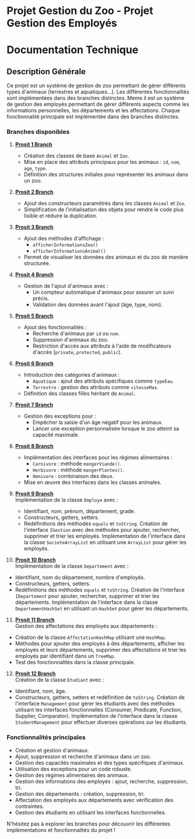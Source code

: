 # Projet Gestion du Zoo - Projet Gestion des Employés
#           Documentation Technique

## Description Générale
Ce projet est un système de gestion de zoo permettant de gérer différents types d'animaux (terrestres et aquatiques...). Les différentes fonctionnalités sont implémentées dans des branches distinctes.
Meme il est un système de gestion des employés permettant de gérer différents aspects comme les informations personnelles, les départements et les affectations. Chaque fonctionnalité principale est implémentée dans des branches distinctes. 

### Branches disponibles

1. **[Prosit 1 Branch](https://github.com/mariemkhalfallah/java/tree/prosit1)**  
   - Création des classes de base `Animal` et `Zoo`.
   - Mise en place des attributs principaux pour les animaux : `id`, `nom`, `age`, `type`.
   - Définition des structures initiales pour représenter les animaux dans un zoo.

2. **[Prosit 2 Branch](https://github.com/mariemkhalfallah/java/tree/prosit2)**  
   - Ajout des constructeurs paramétrés dans les classes `Animal` et `Zoo`.
   - Simplification de l'initialisation des objets pour rendre le code plus lisible et réduire la duplication.

3. **[Prosit 3 Branch](https://github.com/mariemkhalfallah/java/tree/prosit3)**  
   - Ajout des méthodes d'affichage :
     - `afficherInformationsZoo()`
     - `afficherInformationsAnimal()`
   - Permet de visualiser les données des animaux et du zoo de manière structurée.

4. **[Prosit 4 Branch](https://github.com/mariemkhalfallah/java/tree/prosit4)**  
   - Gestion de l'ajout d'animaux avec :
     - Un compteur automatique d'animaux pour assurer un suivi précis.
     - Validation des données avant l'ajout (âge, type, nom).

5. **[Prosit 5 Branch](https://github.com/mariemkhalfallah/java/tree/prosit5)**  
   - Ajout des fonctionnalités :
     - Recherche d'animaux par `id` ou `nom`.
     - Suppression d'animaux du zoo.
     - Restriction d'accès aux attributs à l'aide de modificateurs d'accès (`private`, `protected`, `public`).

6. **[Prosit 6 Branch](https://github.com/mariemkhalfallah/java/tree/prosit6)**  
   - Introduction des catégories d'animaux :
     - `Aquatique` : ajout des attributs spécifiques comme `typeEau`.
     - `Terrestre` : gestion des attributs comme `vitesseMax`.
   - Définition des classes filles héritant de `Animal`.

7. **[Prosit 7 Branch](https://github.com/mariemkhalfallah/java/tree/prosit7)**  
   - Gestion des exceptions pour :
     - Empêcher la saisie d'un âge négatif pour les animaux.
     - Lancer une exception personnalisée lorsque le zoo atteint sa capacité maximale.

8. **[Prosit 8 Branch](https://github.com/mariemkhalfallah/java/tree/prosit8)**  
   - Implémentation des interfaces pour les régimes alimentaires :
     - `Carnivore` : méthode `mangerViande()`.
     - `Herbivore` : méthode `mangerPlantes()`.
     - `Omnivore` : combinaison des deux.
   - Mise en œuvre des interfaces dans les classes animales.



9. **[Prosit 9 Branch](https://github.com/mariemkhalfallah/java/tree/prosit9)**  
   Implémentation de la classe `Employe` avec :
   - Identifiant, nom, prénom, département, grade.
   - Constructeurs, getters, setters.
   - Redéfinitions des méthodes `equals` et `toString`.
   Création de l'interface `IGestion` avec des méthodes pour ajouter, rechercher, supprimer et trier les employés.
   Implémentation de l'interface dans la classe `SocieteArrayList` en utilisant une `ArrayList` pour gérer les employés.

10. **[Prosit 10 Branch](https://github.com/mariemkhalfallah/java/tree/prosit10)**  
   Implémentation de la classe `Departement` avec :
   - Identifiant, nom du département, nombre d'employés.
   - Constructeurs, getters, setters.
   - Redéfinitions des méthodes `equals` et `toString`.
   Création de l'interface `IDepartement` pour ajouter, rechercher, supprimer et trier les départements.
   Implémentation de l'interface dans la classe `DepartementHashSet` en utilisant un `HashSet` pour gérer les départements.

11. **[Prosit 11 Branch](https://github.com/mariemkhalfallah/java/tree/prosit11)**  
   Gestion des affectations des employés aux départements :
   - Création de la classe `AffectationHashMap` utilisant une `HashMap`.
   - Méthodes pour ajouter des employés à des départements, afficher les employés et leurs départements, supprimer des affectations et trier les employés par identifiant dans un `TreeMap`.
   - Test des fonctionnalités dans la classe principale.

12. **[Prosit 12 Branch](https://github.com/mariemkhalfallah/java/tree/prosit12)**  
   Création de la classe `Etudiant` avec :
   - Identifiant, nom, âge.
   - Constructeurs, getters, setters et redéfinition de `toString`.
   Création de l'interface `Management` pour gérer les étudiants avec des méthodes utilisant les interfaces fonctionnelles (Consumer, Predicate, Function, Supplier, Comparator).
   Implémentation de l'interface dans la classe `StudentManagement` pour effectuer diverses opérations sur les étudiants.

### Fonctionnalités principales
- Création et gestion d'animaux.
- Ajout, suppression et recherche d'animaux dans un zoo.
- Gestion des capacités maximales et des types spécifiques d'animaux.
- Utilisation des exceptions pour un code robuste.
- Gestion des régimes alimentaires des animaux.
- Gestion des informations des employés : ajout, recherche, suppression, tri.
- Gestion des départements : création, suppression, tri.
- Affectation des employés aux départements avec vérification des contraintes.
- Gestion des étudiants en utilisant les interfaces fonctionnelles.

N'hésitez pas à explorer les branches pour découvrir les différentes implémentations et fonctionnalités du projet !



